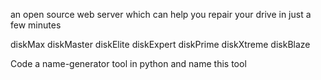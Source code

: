 an open source web server which can help you repair your drive in just a few minutes

diskMax
diskMaster
diskElite
diskExpert
diskPrime
diskXtreme
diskBlaze

Code a name-generator tool in python and name this tool
